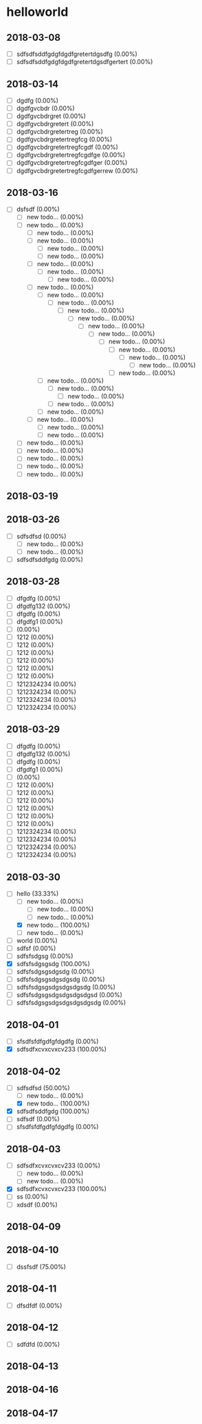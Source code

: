 # helloworld

## 2018-03-08

- [ ] sdfsdfsddfgdgfdgdfgretertdgsdfg (0.00%)
- [ ] sdfsdfsddfgdgfdgdfgretertdgsdfgertert (0.00%)

## 2018-03-14

- [ ] dgdfg (0.00%)
- [ ] dgdfgvcbdr (0.00%)
- [ ] dgdfgvcbdrgret (0.00%)
- [ ] dgdfgvcbdrgretert (0.00%)
- [ ] dgdfgvcbdrgretertreg (0.00%)
- [ ] dgdfgvcbdrgretertregfcg (0.00%)
- [ ] dgdfgvcbdrgretertregfcgdf (0.00%)
- [ ] dgdfgvcbdrgretertregfcgdfge (0.00%)
- [ ] dgdfgvcbdrgretertregfcgdfger (0.00%)
- [ ] dgdfgvcbdrgretertregfcgdfgerrew (0.00%)

## 2018-03-16

- [ ] dsfsdf (0.00%)
    - [ ] new todo... (0.00%)
    - [ ] new todo... (0.00%)
        - [ ] new todo... (0.00%)
        - [ ] new todo... (0.00%)
            - [ ] new todo... (0.00%)
            - [ ] new todo... (0.00%)
        - [ ] new todo... (0.00%)
            - [ ] new todo... (0.00%)
                - [ ] new todo... (0.00%)
        - [ ] new todo... (0.00%)
            - [ ] new todo... (0.00%)
                - [ ] new todo... (0.00%)
                    - [ ] new todo... (0.00%)
                        - [ ] new todo... (0.00%)
                            - [ ] new todo... (0.00%)
                                - [ ] new todo... (0.00%)
                                    - [ ] new todo... (0.00%)
                                        - [ ] new todo... (0.00%)
                                            - [ ] new todo... (0.00%)
                                                - [ ] new todo... (0.00%)
                                        - [ ] new todo... (0.00%)
            - [ ] new todo... (0.00%)
                - [ ] new todo... (0.00%)
                    - [ ] new todo... (0.00%)
                - [ ] new todo... (0.00%)
            - [ ] new todo... (0.00%)
        - [ ] new todo... (0.00%)
            - [ ] new todo... (0.00%)
            - [ ] new todo... (0.00%)
    - [ ] new todo... (0.00%)
    - [ ] new todo... (0.00%)
    - [ ] new todo... (0.00%)
    - [ ] new todo... (0.00%)
    - [ ] new todo... (0.00%)

## 2018-03-19


## 2018-03-26

- [ ] sdfsdfsd (0.00%)
    - [ ] new todo... (0.00%)
    - [ ] new todo... (0.00%)
- [ ] sdfsdfsddfgdg (0.00%)

## 2018-03-28

- [ ] dfgdfg (0.00%)
- [ ] dfgdfg132 (0.00%)
- [ ] dfgdfg (0.00%)
- [ ] dfgdfg1 (0.00%)
- [ ]  (0.00%)
- [ ] 1212 (0.00%)
- [ ] 1212 (0.00%)
- [ ] 1212 (0.00%)
- [ ] 1212 (0.00%)
- [ ] 1212 (0.00%)
- [ ] 1212 (0.00%)
- [ ] 1212324234 (0.00%)
- [ ] 1212324234 (0.00%)
- [ ] 1212324234 (0.00%)
- [ ] 1212324234 (0.00%)

## 2018-03-29

- [ ] dfgdfg (0.00%)
- [ ] dfgdfg132 (0.00%)
- [ ] dfgdfg (0.00%)
- [ ] dfgdfg1 (0.00%)
- [ ]  (0.00%)
- [ ] 1212 (0.00%)
- [ ] 1212 (0.00%)
- [ ] 1212 (0.00%)
- [ ] 1212 (0.00%)
- [ ] 1212 (0.00%)
- [ ] 1212 (0.00%)
- [ ] 1212324234 (0.00%)
- [ ] 1212324234 (0.00%)
- [ ] 1212324234 (0.00%)
- [ ] 1212324234 (0.00%)

## 2018-03-30

- [ ] hello (33.33%)
    - [ ] new todo... (0.00%)
        - [ ] new todo... (0.00%)
        - [ ] new todo... (0.00%)
    - [x] new todo... (100.00%)
    - [ ] new todo... (0.00%)
- [ ] world (0.00%)
- [ ] sdfsf (0.00%)
- [ ] sdfsfsdgsg (0.00%)
- [x] sdfsfsdgsgsdg (100.00%)
- [ ] sdfsfsdgsgsdgsdg (0.00%)
- [ ] sdfsfsdgsgsdgsdgsdg (0.00%)
- [ ] sdfsfsdgsgsdgsdgsdgsdg (0.00%)
- [ ] sdfsfsdgsgsdgsdgsdgsdgsd (0.00%)
- [ ] sdfsfsdgsgsdgsdgsdgsdgsdg (0.00%)

## 2018-04-01

- [ ] sfsdfsfdfgdfgfdgdfg (0.00%)
- [x] sdfsdfxcvxcvxcv233 (100.00%)

## 2018-04-02

- [ ] sdfsdfsd (50.00%)
    - [ ] new todo... (0.00%)
    - [x] new todo... (100.00%)
- [x] sdfsdfsddfgdg (100.00%)
- [ ] sdfsdf (0.00%)
- [ ] sfsdfsfdfgdfgfdgdfg (0.00%)

## 2018-04-03

- [ ] sdfsdfxcvxcvxcv233 (0.00%)
    - [ ] new todo... (0.00%)
    - [ ] new todo... (0.00%)
- [x] sdfsdfxcvxcvxcv233 (100.00%)
- [ ] ss (0.00%)
- [ ] xdsdf (0.00%)

## 2018-04-09


## 2018-04-10

- [ ] dssfsdf (75.00%)

## 2018-04-11

- [ ] dfsdfdf (0.00%)

## 2018-04-12

- [ ] sdfdfd (0.00%)

## 2018-04-13


## 2018-04-16


## 2018-04-17

